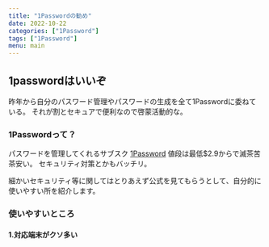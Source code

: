 ```yaml
---
title: "1Passwordの勧め"
date: 2022-10-22
categories: ["1Password"]
tags: ["1Password"]
menu: main
---
```


## 1passwordはいいぞ

昨年から自分のパスワード管理やパスワードの生成を全て1Passwordに委ねている。
それが割とセキュアで便利なので啓蒙活動的な。

### 1Passwordって？

パスワードを管理してくれるサブスク
[1Password](https://1password.com/jp/sign-up/)
値段は最低$2.9からで滅茶苦茶安い。
セキュリティ対策とかもバッチリ。

細かいセキュリティ等に関してはとりあえず公式を見てもらうとして、自分的に使いやすい所を紹介します。

### 使いやすいところ

#### 1.対応端末がクソ多い
